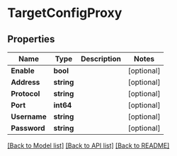 # TargetConfigProxy

## Properties

Name | Type | Description | Notes
------------ | ------------- | ------------- | -------------
**Enable** | **bool** |  | [optional] 
**Address** | **string** |  | [optional] 
**Protocol** | **string** |  | [optional] 
**Port** | **int64** |  | [optional] 
**Username** | **string** |  | [optional] 
**Password** | **string** |  | [optional] 

[[Back to Model list]](../README.md#documentation-for-models) [[Back to API list]](../README.md#documentation-for-api-endpoints) [[Back to README]](../README.md)


